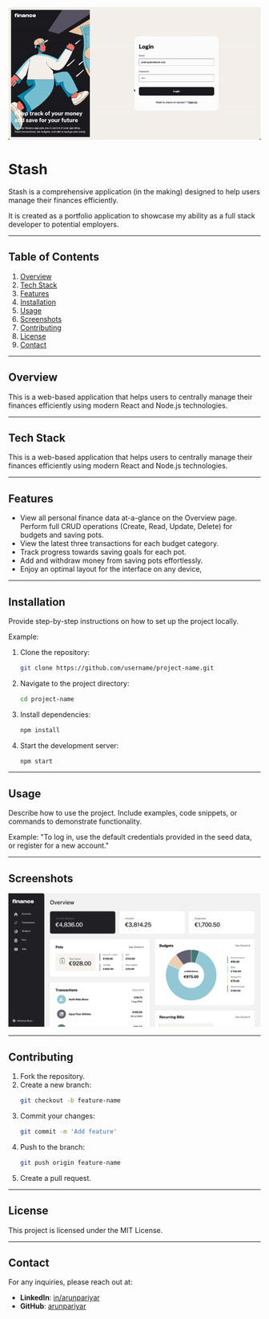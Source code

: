 ![stash](./public/images/demo/gif-stash.gif)

# Stash

Stash is a comprehensive application (in the making) designed to help users manage their finances efficiently.

It is created as a portfolio application to showcase my ability as a full stack developer to potential employers.

---

## Table of Contents

1. [Overview](#overview)
2. [Tech Stack](#techstack)
3. [Features](#features)
4. [Installation](#installation)
5. [Usage](#usage)
6. [Screenshots](#screenshots)
7. [Contributing](#contributing)
8. [License](#license)
9. [Contact](#contact)

---

## Overview

This is a web-based application that helps users to centrally manage their finances efficiently using modern React and Node.js technologies.

---

## Tech Stack

This is a web-based application that helps users to centrally manage their finances efficiently using modern React and Node.js technologies.

---

## Features

- View all personal finance data at-a-glance on the Overview page.
  Perform full CRUD operations (Create, Read, Update, Delete) for budgets and saving pots.
- View the latest three transactions for each budget category.
- Track progress towards saving goals for each pot.
- Add and withdraw money from saving pots effortlessly.
- Enjoy an optimal layout for the interface on any device,

---

## Installation

Provide step-by-step instructions on how to set up the project locally.

Example:

1. Clone the repository:
   ```bash
   git clone https://github.com/username/project-name.git
   ```
2. Navigate to the project directory:
   ```bash
   cd project-name
   ```
3. Install dependencies:
   ```bash
   npm install
   ```
4. Start the development server:
   ```bash
   npm start
   ```

---

## Usage

Describe how to use the project. Include examples, code snippets, or commands to demonstrate functionality.

Example:
"To log in, use the default credentials provided in the seed data, or register for a new account."

---

## Screenshots

![Screenshot](./public/images/demo/stash.png)

---

## Contributing

1. Fork the repository.
2. Create a new branch:
   ```bash
   git checkout -b feature-name
   ```
3. Commit your changes:
   ```bash
   git commit -m 'Add feature'
   ```
4. Push to the branch:
   ```bash
   git push origin feature-name
   ```
5. Create a pull request.

---

## License

This project is licensed under the MIT License.

---

## Contact

For any inquiries, please reach out at:

- **LinkedIn**: [in/arunpariyar](https://linkedin.com/in/arunpariyar)
- **GitHub**: [arunpariyar](https://github.com/arunpariyar)
